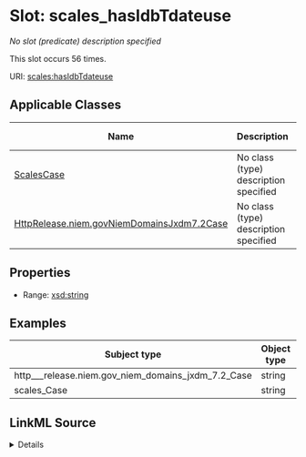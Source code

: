 

# Slot: scales_hasIdbTdateuse


_No slot (predicate) description specified_






This slot occurs 56 times.


URI: [scales:hasIdbTdateuse](http://schemas.scales-okn.org/rdf/scales#hasIdbTdateuse)



<!-- no inheritance hierarchy -->





## Applicable Classes

| Name | Description | Modifies Slot |
| --- | --- | --- |
| [ScalesCase](../classes/ScalesCase.md) | No class (type) description specified |  yes  |
| [HttpRelease.niem.govNiemDomainsJxdm7.2Case](../classes/HttpRelease.niem.govNiemDomainsJxdm7.2Case.md) | No class (type) description specified |  yes  |







## Properties

* Range: [xsd:string](http://www.w3.org/2001/XMLSchema#string)






## Examples

| Subject type | Object type | Example subject | Example object | Occurrences |
| --- | --- | --- | --- | --- |
| http___release.niem.gov_niem_domains_jxdm_7.2_Case | string | scales:/CaseCivil | 01/01/2017 | 56 |
| scales_Case | string | scales:/CaseCivil | 01/01/2017 | 56 |




## LinkML Source

<details>

```yaml
name: scales_hasIdbTdateuse
annotations:
  count:
    tag: count
    value: 56
description: No slot (predicate) description specified
examples:
- object:
    example_object: 01/01/2017
    example_object_type: string
    example_predicate: scales:hasIdbTdateuse
    example_subject: scales:/CaseCivil
    example_subject_type: http___release.niem.gov_niem_domains_jxdm_7.2_Case
- object:
    example_object: 01/01/2017
    example_object_type: string
    example_predicate: scales:hasIdbTdateuse
    example_subject: scales:/CaseCivil
    example_subject_type: scales_Case
from_schema: scales-kg
rank: 1000
slot_uri: scales:hasIdbTdateuse
alias: scales_hasIdbTdateuse
domain_of:
- http___release.niem.gov_niem_domains_jxdm_7.2_Case
- scales_Case
range: string

```
</details>